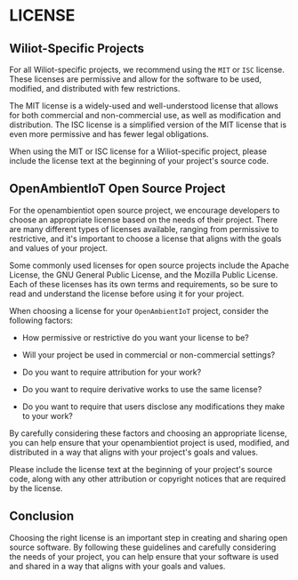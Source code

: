 # LICENSE

## Wiliot-Specific Projects

For all Wiliot-specific projects, we recommend using the `MIT` or `ISC` license. These licenses are permissive and allow for the software to be used, modified, and distributed with few restrictions.

The MIT license is a widely-used and well-understood license that allows for both commercial and non-commercial use, as well as modification and distribution. The ISC license is a simplified version of the MIT license that is even more permissive and has fewer legal obligations.

When using the MIT or ISC license for a Wiliot-specific project, please include the license text at the beginning of your project's source code.

## OpenAmbientIoT Open Source Project

For the openambientiot open source project, we encourage developers to choose an appropriate license based on the needs of their project. There are many different types of licenses available, ranging from permissive to restrictive, and it's important to choose a license that aligns with the goals and values of your project.

Some commonly used licenses for open source projects include the Apache License, the GNU General Public License, and the Mozilla Public License. Each of these licenses has its own terms and requirements, so be sure to read and understand the license before using it for your project.

When choosing a license for your `OpenAmbientIoT` project, consider the following factors:

- How permissive or restrictive do you want your license to be?

- Will your project be used in commercial or non-commercial settings?

- Do you want to require attribution for your work?

- Do you want to require derivative works to use the same license?

- Do you want to require that users disclose any modifications they make to your work?


By carefully considering these factors and choosing an appropriate license, you can help ensure that your openambientiot project is used, modified, and distributed in a way that aligns with your project's goals and values.

Please include the license text at the beginning of your project's source code, along with any other attribution or copyright notices that are required by the license.

## Conclusion

Choosing the right license is an important step in creating and sharing open source software. By following these guidelines and carefully considering the needs of your project, you can help ensure that your software is used and shared in a way that aligns with your goals and values.